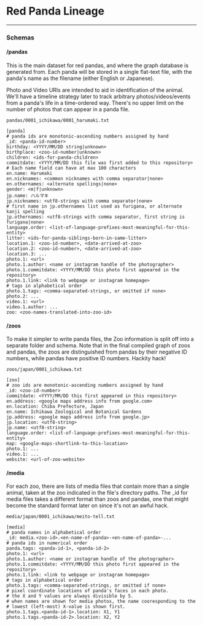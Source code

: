 # Red Panda Lineage
----

### Schemas 

#### /pandas

This is the main dataset for red pandas, and where the graph database is
generated from. Each panda will be stored in a single flat-text file, with
the panda's name as the filename (either English or Japanese).

Photo and Video URIs are intended to aid in identification of the animal.
We'll have a timeline strategy later to track arbitrary photos/videos/events
from a panda's life in a time-ordered way. There's no upper limit on the
number of photos that can appear in a panda file.

```
pandas/0001_ichikawa/0001_harumaki.txt
```

```
[panda]
# panda ids are monotonic-ascending numbers assigned by hand
_id: <panda-id-number> 
birthday: <YYYY/MM/DD string|unknown>
birthplace: <zoo-id-number|unknown> 
children: <ids-for-panda-children>
commitdate: <YYYY/MM/DD this file was first added to this repository>
# Each name field can have at max 100 characters
en.name: Harumaki
en.nicknames: <common nicknames with comma separator|none>
en.othernames: <alternate spellings|none>
gender: <m|f|unknown>
jp.name: ハルマキ
jp.nicknames: <utf8-strings with comma separator|none>
# first name in jp.othernames list used as furigana, or alternate kanji spelling
jp.othernames: <utf8-strings with comma separator, first string is furigana|none>
language.order: <list-of-language-prefixes-most-meaningful-for-this-entity>
litter: <ids-for-panda-siblings-born-in-same-litter>
location.1: <zoo-id-number>, <date-arrived-at-zoo>
location.2: <zoo-id-number>, <date-arrived-at-zoo>
location.3: ...
photo.1: <url>
photo.1.author: <name or instagram handle of the photographer>
photo.1.commitdate: <YYYY/MM/DD this photo first appeared in the repository>
photo.1.link: <link to webpage or instagram homepage>
# tags in alphabetical order
photo.1.tags: <comma-separated-strings, or omitted if none>
photo.2: ...
video.1: <url>
video.1.author: ...
zoo: <zoo-names-translated-into-zoo-id> 
```

#### /zoos

To make it simpler to write panda files, the Zoo information is split off into
a separate folder and schema. Note that in the final compiled graph of zoos and
pandas, the zoos are distinguished from pandas by their negative ID numbers,
while pandas have positive ID numbers. Hackity hack!

```
zoos/japan/0001_ichikawa.txt
```

```
[zoo]
# zoo ids are monotonic-ascending numbers assigned by hand
_id: <zoo-id-number>
commitdate: <YYYY/MM/DD this first appeared in this repository>
en.address: <google maps address info from google.com> 
en.location: Chiba Prefecture, Japan
en.name: Ichikawa Zoological and Botanical Gardens 
jp.address: <google maps address info from google.jp>
jp.location: <utf8-string>
jp.name: <utf8-string>
language.order: <list-of-language-prefixes-most-meaningful-for-this-entity>
map: <google-maps-shortlink-to-this-location>
photo.1: ...
video.1: ...
website: <url-of-zoo-website> 
```

#### /media

For each zoo, there are lists of media files that contain more than a single
animal, taken at the zoo indicated in the file's directory paths. The _id for
media files takes a different format than zoos and pandas, one that might 
become the standard format later on since it's not an awful hack.

```
media/japan/0001_ichikawa/meito-tell.txt
```

```
[media]
# panda names in alphabetical order
_id: media.<zoo-id>.<en-name-of-panda>-<en-name-of-panda>-...
# panda ids in numerical order
panda.tags: <panda-id-1>, <panda-id-2>
photo.1: <url>
photo.1.author: <name or instagram handle of the photographer>
photo.1.commitdate: <YYYY/MM/DD this photo first appeared in the repository>
photo.1.link: <link to webpage or instagram homepage>
# tags in alphabetical order
photo.1.tags: <comma-separated-strings, or omitted if none>
# pixel coordinate locations of panda's faces in each photo.
# the X and Y values are always divisible by 5.
# when names are shown for media photos, the name cooresponding to the
# lowest (left-most) X-value is shown first.
photo.1.tags.<panda-id-1>.location: X1, Y1
photo.1.tags.<panda-id-2>.location: X2, Y2
```
